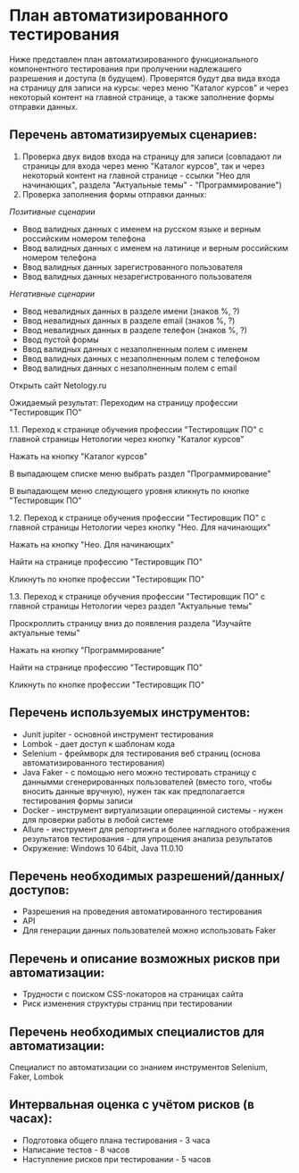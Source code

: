 # План автоматизированного тестирования
Ниже представлен план автоматизированного функционального компонентного тестирования при пролучении надлежашего разрешения и доступа (в будущем). Проверятся будут два вида входа на страницу для записи на курсы: через меню "Каталог курсов" и через некоторый контент на главной странице, а также заполнение формы отправки данных.

## Перечень автоматизируемых сценариев:
1. Проверка двух видов входа на страницу для записи (совпадают ли страницы для входа через меню "Каталог курсов", так и через некоторый контент на главной странице - ссылки "Нео для начинающих", раздела "Актуальные темы" - "Программирование")
2. Проверка заполнения формы отправки данных:

*Позитивные сценарии*

* Ввод валидных данных с именем на русском языке и верным российским номером телефона 
* Ввод валидных данных с именем на латинице и верным российским номером телефона
* Ввод валидных данных зарегистрованного пользователя
* Ввод валидных данных незарегистрованного пользователя

*Негативные сценарии*

* Ввод невалидных данных в разделе имени (знаков %, ?)
* Ввод невалидных данных в разделе email (знаков %, ?)
* Ввод невалидных данных в разделе телефон (знаков %, ?)
* Ввод пустой формы
* Ввод валидных данных с незаполненным полем с именем
* Ввод валидных данных с незаполненным полем с телефоном
* Ввод валидных данных с незаполненным полем с email

Открыть сайт Netology.ru

Ожидаемый результат:
Переходим на страницу профессии "Тестировщик ПО"

1.1. Переход к странице обучения профессии "Тестировщик ПО" с главной страницы Нетологии через кнопку "Каталог курсов"

Нажать на кнопку "Каталог курсов"

В выпадающем списке меню выбрать раздел "Программирование"

В выпадающем меню следующего уровня кликнуть по кнопке "Тестировщик ПО"

1.2. Переход к странице обучения профессии "Тестировщик ПО" с главной страницы Нетологии через кнопку "Нео. Для начинающих" 

Нажать на кнопку "Нео. Для начинающих"

Найти на странице профессию "Тестировщик ПО"

Кликнуть по кнопке профессии "Тестировщик ПО"


1.3. Переход к странице обучения профессии "Тестировщик ПО" с главной страницы Нетологии через раздел "Актуальные темы"


Проскроллить страницу вниз до появления раздела "Изучайте актуальные темы"

Нажать на кнопку "Программирование"

Найти на странице профессию "Тестировщик ПО"

Кликнуть по кнопке профессии "Тестировщик ПО"




## Перечень используемых инструментов:
* Junit jupiter - основной инструмент тестирования
* Lombok - дает доступ к шаблонам кода
* Selenium - фреймворк для тестирования веб страниц (основа автоматизированного тестирования)
* Java Faker - с помощью него можно тестировать страницу с даннымми сгенерированных пользователей (вместо того, чтобы вносить данные вручную), нужен так как предполагается тестирования формы записи
* Docker - инструмент виртуализации операцинной системы - нужен для проверки работы в любой системе
* Allure - инструмент для репортинга и более наглядного отображения результатов тестирования - для упрощения анализа результатов
* Окружение: Windows 10 64bit, Java 11.0.10

## Перечень необходимых разрешений/данных/доступов:
* Разрешения на проведения автоматированного тестирования
* API
* Для генерации данных пользователей можно использовать Faker

## Перечень и описание возможных рисков при автоматизации:
* Трудности с поиском CSS-локаторов на страницах сайта
* Риск изменения структуры страниц при тестировании

## Перечень необходимых специалистов для автоматизации:
Специалист по автоматизации со знанием инструментов Selenium, Faker, Lombok 

## Интервальная оценка с учётом рисков (в часах): 
* Подготовка общего плана тестирования - 3 часа
* Написание тестов - 8 часов
* Наступление рисков при тестировании - 5 часов
